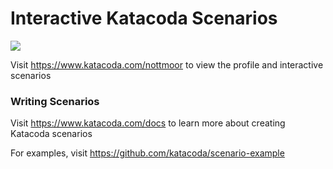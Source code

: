 # Interactive Katacoda Scenarios

[![](http://shields.katacoda.com/katacoda/nottmoor/count.svg)](https://www.katacoda.com/nottmoor "Get your profile on Katacoda.com")

Visit https://www.katacoda.com/nottmoor to view the profile and interactive scenarios

### Writing Scenarios
Visit https://www.katacoda.com/docs to learn more about creating Katacoda scenarios

For examples, visit https://github.com/katacoda/scenario-example
